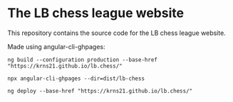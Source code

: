 # The LB chess league website

This repository contains the source code for the LB chess league website.

Made using angular-cli-ghpages:

`ng build --configuration production --base-href "https://krns21.github.io/lb.chess/"`

`npx angular-cli-ghpages --dir=dist/lb-chess`

`ng deploy --base-href "https://krns21.github.io/lb.chess/"`